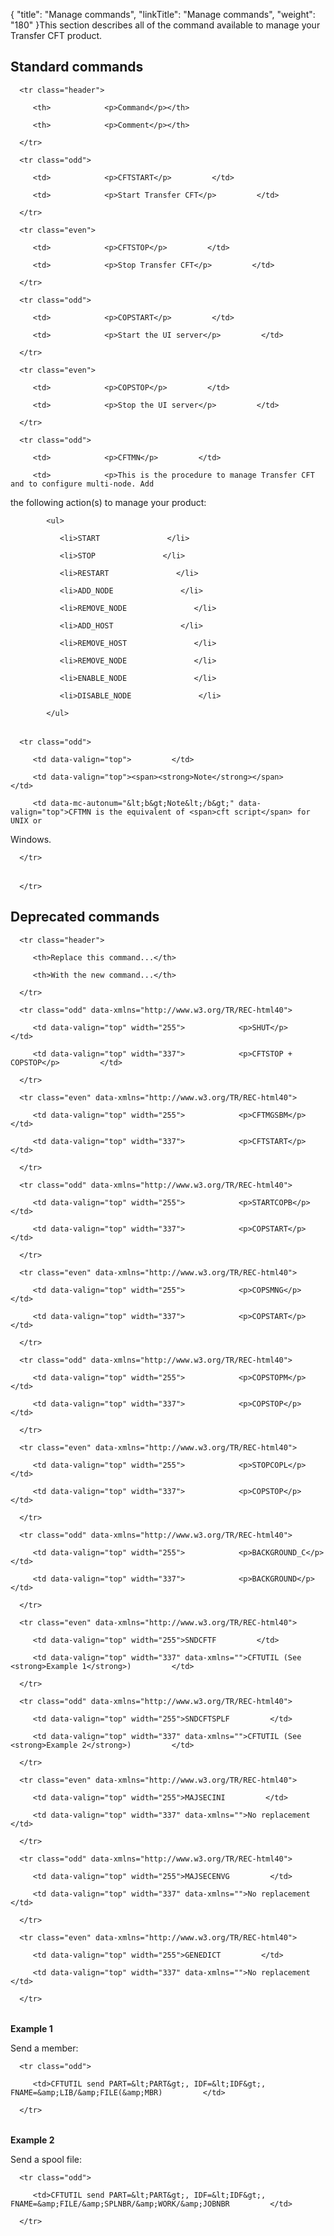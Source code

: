 {
    "title": "Manage commands",
    "linkTitle": "Manage commands",
    "weight": "180"
}This section describes all of the command available to manage your Transfer CFT product.

## Standard commands

<table data-border="1" data-cellpadding="0" data-cellspacing="0" data-xmlns="http://www.w3.org/TR/REC-html40">
   <thead>
      <tr class="header">
         <th>            <p>Command</p></th>
         <th>            <p>Comment</p></th>
      </tr>
   </thead>
   <tbody>
      <tr class="odd">
         <td>            <p>CFTSTART</p>         </td>
         <td>            <p>Start Transfer CFT</p>         </td>
      </tr>
      <tr class="even">
         <td>            <p>CFTSTOP</p>         </td>
         <td>            <p>Stop Transfer CFT</p>         </td>
      </tr>
      <tr class="odd">
         <td>            <p>COPSTART</p>         </td>
         <td>            <p>Start the UI server</p>         </td>
      </tr>
      <tr class="even">
         <td>            <p>COPSTOP</p>         </td>
         <td>            <p>Stop the UI server</p>         </td>
      </tr>
      <tr class="odd">
         <td>            <p>CFTMN</p>         </td>
         <td>            <p>This is the procedure to manage Transfer CFT and to configure multi-node. Add
the following action(s) to manage your product:</p>
            <ul>
               <li>START               </li>
               <li>STOP               </li>
               <li>RESTART               </li>
               <li>ADD_NODE               </li>
               <li>REMOVE_NODE               </li>
               <li>ADD_HOST               </li>
               <li>REMOVE_HOST               </li>
               <li>REMOVE_NODE               </li>
               <li>ENABLE_NODE               </li>
               <li>DISABLE_NODE               </li>
            </ul>
<table data-cellpadding="0" data-cellspacing="0" data-xmlns="">
   <tbody>
      <tr class="odd">
         <td data-valign="top">         </td>
         <td data-valign="top"><span><strong>Note</strong></span>         </td>
         <td data-mc-autonum="&lt;b&gt;Note&lt;/b&gt;" data-valign="top">CFTMN is the equivalent of <span>cft script</span> for UNIX or
Windows.         </td>
      </tr>
   </tbody>
</table>         </td>
      </tr>
   </tbody>
</table>

## Deprecated commands

<table data-border="1" data-cellpadding="0" data-cellspacing="0" data-xmlns="http://www.w3.org/TR/REC-html40">
<thead data-xmlns="">
      <tr class="header">
         <th>Replace this command...</th>
         <th>With the new command...</th>
      </tr>
   </thead>
<tbody data-xmlns="">
      <tr class="odd" data-xmlns="http://www.w3.org/TR/REC-html40">
         <td data-valign="top" width="255">            <p>SHUT</p>         </td>
         <td data-valign="top" width="337">            <p>CFTSTOP + COPSTOP</p>         </td>
      </tr>
      <tr class="even" data-xmlns="http://www.w3.org/TR/REC-html40">
         <td data-valign="top" width="255">            <p>CFTMGSBM</p>         </td>
         <td data-valign="top" width="337">            <p>CFTSTART</p>         </td>
      </tr>
      <tr class="odd" data-xmlns="http://www.w3.org/TR/REC-html40">
         <td data-valign="top" width="255">            <p>STARTCOPB</p>         </td>
         <td data-valign="top" width="337">            <p>COPSTART</p>         </td>
      </tr>
      <tr class="even" data-xmlns="http://www.w3.org/TR/REC-html40">
         <td data-valign="top" width="255">            <p>COPSMNG</p>         </td>
         <td data-valign="top" width="337">            <p>COPSTART</p>         </td>
      </tr>
      <tr class="odd" data-xmlns="http://www.w3.org/TR/REC-html40">
         <td data-valign="top" width="255">            <p>COPSTOPM</p>         </td>
         <td data-valign="top" width="337">            <p>COPSTOP</p>         </td>
      </tr>
      <tr class="even" data-xmlns="http://www.w3.org/TR/REC-html40">
         <td data-valign="top" width="255">            <p>STOPCOPL</p>         </td>
         <td data-valign="top" width="337">            <p>COPSTOP</p>         </td>
      </tr>
      <tr class="odd" data-xmlns="http://www.w3.org/TR/REC-html40">
         <td data-valign="top" width="255">            <p>BACKGROUND_C</p>         </td>
         <td data-valign="top" width="337">            <p>BACKGROUND</p>         </td>
      </tr>
      <tr class="even" data-xmlns="http://www.w3.org/TR/REC-html40">
         <td data-valign="top" width="255">SNDCFTF         </td>
         <td data-valign="top" width="337" data-xmlns="">CFTUTIL (See <strong>Example 1</strong>)         </td>
      </tr>
      <tr class="odd" data-xmlns="http://www.w3.org/TR/REC-html40">
         <td data-valign="top" width="255">SNDCFTSPLF         </td>
         <td data-valign="top" width="337" data-xmlns="">CFTUTIL (See <strong>Example 2</strong>)         </td>
      </tr>
      <tr class="even" data-xmlns="http://www.w3.org/TR/REC-html40">
         <td data-valign="top" width="255">MAJSECINI         </td>
         <td data-valign="top" width="337" data-xmlns="">No replacement         </td>
      </tr>
      <tr class="odd" data-xmlns="http://www.w3.org/TR/REC-html40">
         <td data-valign="top" width="255">MAJSECENVG         </td>
         <td data-valign="top" width="337" data-xmlns="">No replacement         </td>
      </tr>
      <tr class="even" data-xmlns="http://www.w3.org/TR/REC-html40">
         <td data-valign="top" width="255">GENEDICT         </td>
         <td data-valign="top" width="337" data-xmlns="">No replacement         </td>
      </tr>
   </tbody>
</table>

**Example 1**

Send a member:

<table data-cellspacing="0">
   <tbody>
      <tr class="odd">
         <td>CFTUTIL send PART=&lt;PART&gt;, IDF=&lt;IDF&gt;, FNAME=&amp;LIB/&amp;FILE(&amp;MBR)         </td>
      </tr>
   </tbody>
</table>

**Example 2**

Send a spool file:

<table data-cellspacing="0">
   <tbody>
      <tr class="odd">
         <td>CFTUTIL send PART=&lt;PART&gt;, IDF=&lt;IDF&gt;, FNAME=&amp;FILE/&amp;SPLNBR/&amp;WORK/&amp;JOBNBR         </td>
      </tr>
   </tbody>
</table>

 
